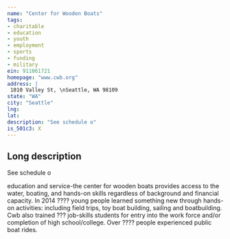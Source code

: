 ```yaml
---
name: "Center for Wooden Boats"
tags:
- charitable
- education
- youth
- employment
- sports
- funding
- military
ein: 911061721
homepage: "www.cwb.org"
address: |
 1010 Valley St, \nSeattle, WA 98109
state: "WA"
city: "Seattle"
lng: 
lat: 
description: "See schedule o"
is_501c3: X
---
```


## Long description

See schedule o
  
  education and service-the center for wooden boats provides access to the water, boating, and hands-on skills regardless of background and financial capacity. In 2014 ???? young people learned something new through hands-on activities: including field trips, toy boat building, sailing and boatbuilding. Cwb also trained ??? job-skills students for entry into the work force and/or completion of high school/college. Over ???? people experienced public boat rides. 
